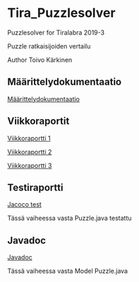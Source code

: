 # Tira_Puzzlesolver
Puzzlesolver for Tiralabra 2019-3

Puzzle ratkaisijoiden vertailu

Author Toivo Kärkinen

## Määrittelydokumentaatio

[Määrittelydokumentaatio](Dokumentaatio/maaritys.md)

## Viikkoraportit

[Viikkoraportti 1](Dokumentaatio/viikko1.md)


[Viikkoraportti 2](Dokumentaatio/viikko2.md)

[Viikkoraportti 3](Dokumentaatio/viikko3.md)

## Testiraportti

[Jacoco test](Dokumentaatio/reports/tests/test/index.html)

Tässä vaiheessa vasta Puzzle.java testattu

## Javadoc

[Javadoc](Dokumentaatio/javadoc/index.html)

Tässä vaiheessa vasta Model Puzzle.java
